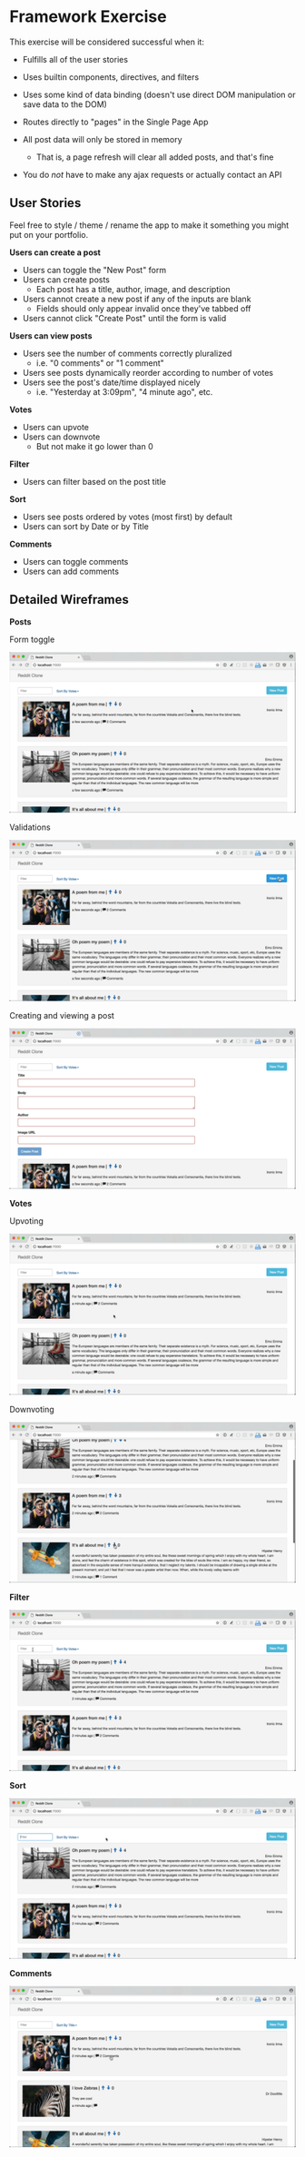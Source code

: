 # Framework Exercise

This exercise will be considered successful when it:

- Fulfills all of the user stories
- Uses builtin components, directives, and filters
- Uses some kind of data binding (doesn't use direct DOM manipulation or save data to the DOM)
- Routes directly to "pages" in the Single Page App

- All post data will only be stored in memory
  - That is, a page refresh will clear all added posts, and that's fine
- You do _not_ have to make any ajax requests or actually contact an API

## User Stories

Feel free to style / theme / rename the app to make it something you might put on your portfolio.

**Users can create a post**

- Users can toggle the "New Post" form
- Users can create posts
  - Each post has a title, author, image, and description
- Users cannot create a new post if any of the inputs are blank
  - Fields should only appear invalid once they've tabbed off
- Users cannot click "Create Post" until the form is valid

**Users can view posts**

- Users see the number of comments correctly pluralized
  - i.e. "0 comments" or "1 comment"
- Users see posts dynamically reorder according to number of votes
- Users see the post's date/time displayed nicely
  - i.e. "Yesterday at 3:09pm", "4 minute ago", etc.

**Votes**

- Users can upvote
- Users can downvote
  - But not make it go lower than 0

**Filter**

- Users can filter based on the post title

**Sort**

- Users see posts ordered by votes (most first) by default
- Users can sort by Date or by Title

**Comments**

- Users can toggle comments
- Users can add comments

## Detailed Wireframes

**Posts**

Form toggle

![Form Toggle](img/frex-form-toggle.gif)

Validations

![Validations](img/frex-form-validations.gif)

Creating and viewing a post

![Creating and viewing a post](img/frex-create-post.gif)

**Votes**

Upvoting

![Upvoting](img/frex-votes.gif)

Downvoting

![Downvoting](img/frex-down-votes.gif)

**Filter**

![Filter](img/frex-filter.gif)

**Sort**

![Sort](img/frex-sort.gif)

**Comments**

![Comments](img/frex-comments.gif)
